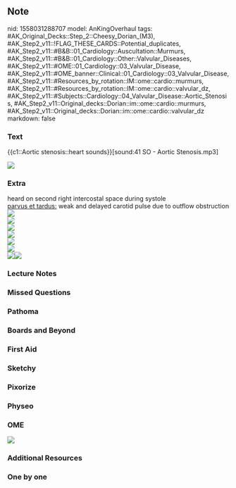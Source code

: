 ## Note
nid: 1558031288707
model: AnKingOverhaul
tags: #AK_Original_Decks::Step_2::Cheesy_Dorian_(M3), #AK_Step2_v11::!FLAG_THESE_CARDS::Potential_duplicates, #AK_Step2_v11::#B&B::01_Cardiology::Auscultation::Murmurs, #AK_Step2_v11::#B&B::01_Cardiology::Other::Valvular_Diseases, #AK_Step2_v11::#OME::01_Cardiology::03_Valvular_Disease, #AK_Step2_v11::#OME_banner::Clinical::01_Cardiology::03_Valvular_Disease, #AK_Step2_v11::#Resources_by_rotation::IM::ome::cardio::murmurs, #AK_Step2_v11::#Resources_by_rotation::IM::ome::cardio::valvular_dz, #AK_Step2_v11::#Subjects::Cardiology::04_Valvular_Disease::Aortic_Stenosis, #AK_Step2_v11::Original_decks::Dorian::im::ome::cardio::murmurs, #AK_Step2_v11::Original_decks::Dorian::im::ome::cardio::valvular_dz
markdown: false

### Text
{{c1::Aortic stenosis::heart sounds}}[sound:41 SO - Aortic
Stenosis.mp3]
<div><img src=
"University%20of%20Michigan%20Heart%20Sound%20and%20Murmur%20Library-14.jpg"></div>

### Extra
<div>
  <div>
    heard on second right intercostal space during systole
  </div>
  <div>
    <u>parvus et tardus:</u> weak and delayed carotid pulse due to
    outflow obstruction
  </div>
  <div><img src="paste-2050271358222337.jpg"></div>
  <div><img src="paste-2140220858302465.jpg"></div>
</div>
<div><img src="paste-123394410414083_1505754167063.jpg"></div>
<div><img src="paste-33964601376771.jpg"></div>
<div><img src="paste-123025043226627.jpg"></div>
<div>
  <div><img src="paste-123067992899587.jpg"></div>
  <div><img src="paste-10861972291587%20(1).jpg"><img src=
  "paste-10861972291587%20(1).jpg"></div>
</div>

### Lecture Notes


### Missed Questions


### Pathoma


### Boards and Beyond


### First Aid


### Sketchy


### Pixorize


### Physeo


### OME
<div class="ome-widget">
  <a href=
  "https://onlinemeded.org/spa/cardiology/valvular-disease/acquire?ref=anki">
  <img src="_OME_AnkiFlashcards_Lesson_6.png"></a>
</div>

### Additional Resources


### One by one

